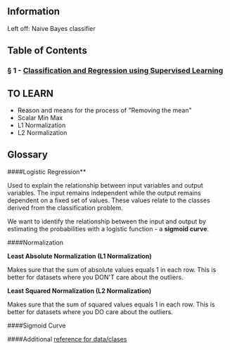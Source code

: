 
## Information
Left off: Naive Bayes classifier


## Table of Contents

### § 1 - [Classification and Regression using Supervised Learning](https://github.com/joshnickleby/learning-machine-learning/tree/master/1-classification-and-regression-using-supervised-learning)


## TO LEARN

* Reason and means for the process of "Removing the mean"
* Scalar Min Max
* L1 Normalization
* L2 Normalization


## Glossary

####Logistic Regression**

Used to explain the relationship between input variables and output variables. The input remains independent while the
output remains dependent on a fixed set of values. These values relate to the classes derived from the classification 
problem. 

We want to identify the relationship between the input and output by estimating the probabilities with a
logistic function - a **sigmoid curve**.


####Normalization

**Least Absolute Normalization (L1 Normalization)**

Makes sure that the sum of absolute values equals 1 in each row. This is better for datasets where you DON'T care about
the outliers.

**Least Squared Normalization (L2 Normalization)**

Makes sure that the sum of squared values equals 1 in each row. This is better for datasets where you DO care about
the outliers.


####Sigmoid Curve




####Additional
[reference for data/clases](https://github.com/PacktPublishing/Artificial-Intelligence-with-Python)